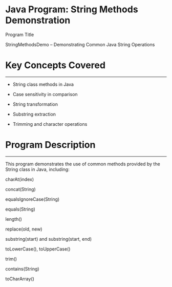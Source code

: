 # Java Program: String Methods Demonstration

Program Title

StringMethodsDemo – Demonstrating Common Java String Operations



# Key Concepts Covered
----------------------
* String class methods in Java

* Case sensitivity in comparison

* String transformation

* Substring extraction

* Trimming and character operations



# Program Description
---------------------
This program demonstrates the use of common methods provided by the String class in Java, including:

charAt(index)

concat(String)

equalsIgnoreCase(String)

equals(String)

length()

replace(old, new)

substring(start) and substring(start, end)

toLowerCase(), toUpperCase()

trim()

contains(String)

toCharArray()
